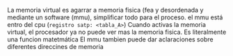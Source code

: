 La memoria virtual es agarrar a memoria fisica (fea y desordenada y mediante un software (mmu), simplificar todo para el proceso.  el mmu está entro del cpu (`registro satp: <tabla_A>`)
Cuando activas la memoria virtual, el procesador ya no puede ver mas la memoria fisica.
Es literalmente una funcion matetmática
El mmu tambien puede dar aclaraciones sobre diferentes direccines de memoria